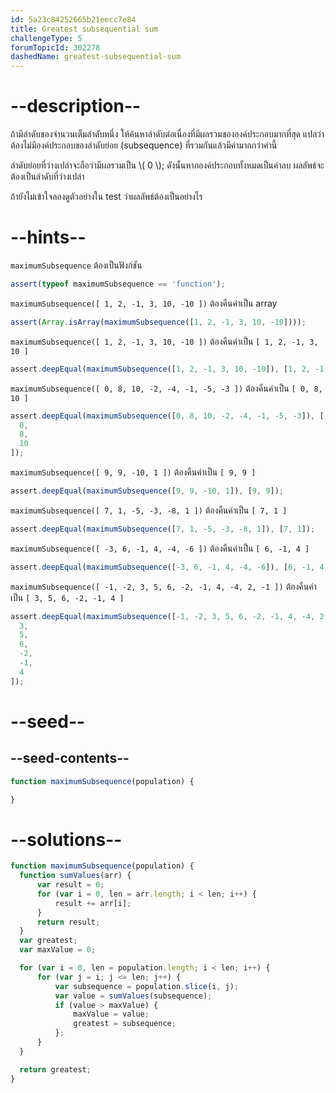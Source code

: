 ```yaml
---
id: 5a23c84252665b21eecc7e84
title: Greatest subsequential sum
challengeType: 5
forumTopicId: 302278
dashedName: greatest-subsequential-sum
---
```


# --description--

ถ้ามีลำดับของจำนวนเต็มลำดับหนึ่ง ให้ค้นหาลำดับต่อเนื่องที่มีผลรวมขององค์ประกอบมากที่สุด แปลว่า ต้องไม่มีองค์ประกอบของลำดับย่อย (subsequence) ที่รวมกันแล้วมีค่ามากกว่าค่านี้

ลำดับย่อยที่ว่างเปล่าจะถือว่ามีผลรวมเป็น \\( 0 \\); ดังนั้นหากองค์ประกอบทั้งหมดเป็นค่าลบ ผลลัพธ์จะต้องเป็นลำดับที่ว่างเปล่า

ถ้ายังไม่เข้าใจลองดูตัวอย่างใน test ว่าผลลัพธ์ต้องเป็นอย่างไร

# --hints--

`maximumSubsequence` ต้องเป็นฟังก์ชัน

```js
assert(typeof maximumSubsequence == 'function');
```

`maximumSubsequence([ 1, 2, -1, 3, 10, -10 ])` ต้องคืนค่าเป็น array

```js
assert(Array.isArray(maximumSubsequence([1, 2, -1, 3, 10, -10])));
```

`maximumSubsequence([ 1, 2, -1, 3, 10, -10 ])` ต้องคืนค่าเป็น `[ 1, 2, -1, 3, 10 ]`

```js
assert.deepEqual(maximumSubsequence([1, 2, -1, 3, 10, -10]), [1, 2, -1, 3, 10]);
```

`maximumSubsequence([ 0, 8, 10, -2, -4, -1, -5, -3 ])` ต้องคืนค่าเป็น `[ 0, 8, 10 ]`

```js
assert.deepEqual(maximumSubsequence([0, 8, 10, -2, -4, -1, -5, -3]), [
  0,
  8,
  10
]);
```

`maximumSubsequence([ 9, 9, -10, 1 ])` ต้องคืนค่าเป็น `[ 9, 9 ]`

```js
assert.deepEqual(maximumSubsequence([9, 9, -10, 1]), [9, 9]);
```

`maximumSubsequence([ 7, 1, -5, -3, -8, 1 ])` ต้องคืนค่าเป็น `[ 7, 1 ]`

```js
assert.deepEqual(maximumSubsequence([7, 1, -5, -3, -8, 1]), [7, 1]);
```

`maximumSubsequence([ -3, 6, -1, 4, -4, -6 ])` ต้องคืนค่าเป็น `[ 6, -1, 4 ]`

```js
assert.deepEqual(maximumSubsequence([-3, 6, -1, 4, -4, -6]), [6, -1, 4]);
```

`maximumSubsequence([ -1, -2, 3, 5, 6, -2, -1, 4, -4, 2, -1 ])` ต้องคืนค่าเป็น `[ 3, 5, 6, -2, -1, 4 ]`

```js
assert.deepEqual(maximumSubsequence([-1, -2, 3, 5, 6, -2, -1, 4, -4, 2, -1]), [
  3,
  5,
  6,
  -2,
  -1,
  4
]);
```

# --seed--

## --seed-contents--

```js
function maximumSubsequence(population) {

}
```

# --solutions--

```js
function maximumSubsequence(population) {
  function sumValues(arr) {
      var result = 0;
      for (var i = 0, len = arr.length; i < len; i++) {
          result += arr[i];
      }
      return result;
  }
  var greatest;
  var maxValue = 0;

  for (var i = 0, len = population.length; i < len; i++) {
      for (var j = i; j <= len; j++) {
          var subsequence = population.slice(i, j);
          var value = sumValues(subsequence);
          if (value > maxValue) {
              maxValue = value;
              greatest = subsequence;
          };
      }
  }

  return greatest;
}
```
